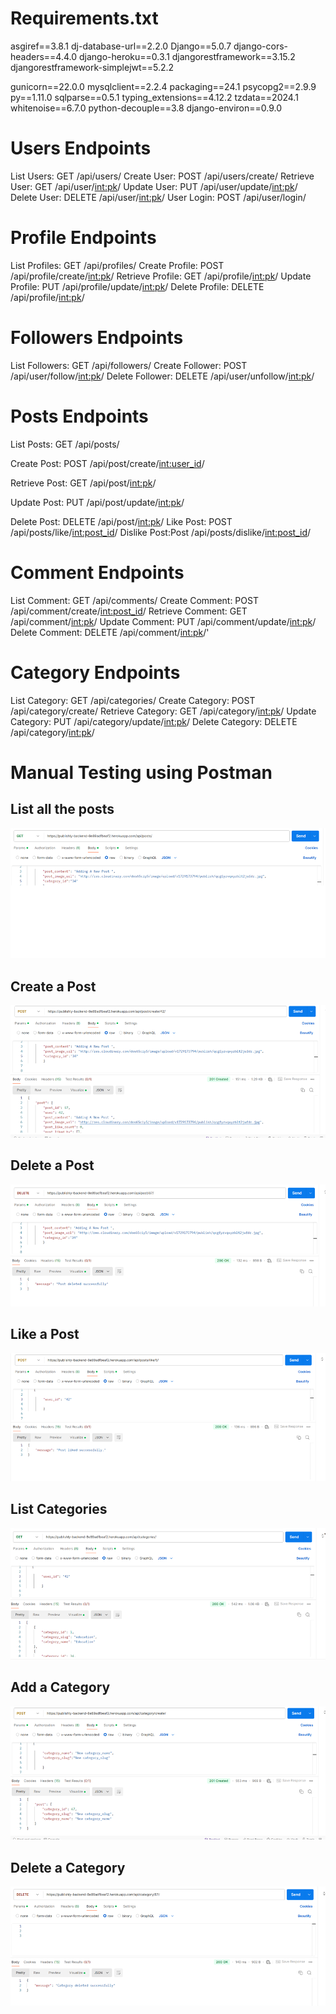 # Requirements.txt

asgiref==3.8.1
dj-database-url==2.2.0
Django==5.0.7
django-cors-headers==4.4.0
django-heroku==0.3.1
djangorestframework==3.15.2
djangorestframework-simplejwt==5.2.2

gunicorn==22.0.0
mysqlclient==2.2.4
packaging==24.1
psycopg2==2.9.9
py==1.11.0
sqlparse==0.5.1
typing_extensions==4.12.2
tzdata==2024.1
whitenoise==6.7.0
python-decouple==3.8
django-environ==0.9.0

# Users Endpoints
List Users: GET /api/users/
Create User: POST /api/users/create/
Retrieve User: GET /api/user/<int:pk>/
Update User: PUT /api/user/update/<int:pk>/
Delete User: DELETE /api/user/<int:pk>/
User Login: POST /api/user/login/


# Profile Endpoints
List Profiles: GET /api/profiles/
Create Profile: POST /api/profile/create/<int:pk>/
Retrieve Profile: GET /api/profile/<int:pk>/
Update Profile: PUT /api/profile/update/<int:pk>/
Delete Profile: DELETE /api/profile/<int:pk>/

# Followers Endpoints
List Followers: GET /api/followers/
Create Follower: POST /api/user/follow/<int:pk>/
Delete Follower: DELETE /api/user/unfollow/<int:pk>/

# Posts Endpoints
List Posts: GET /api/posts/

Create Post: POST /api/post/create/<int:user_id>/

Retrieve Post: GET /api/post/<int:pk>/

Update Post: PUT /api/post/update/<int:pk>/

Delete Post: DELETE /api/post/<int:pk>/
Like Post: POST /api/posts/like/<int:post_id>/
Dislike Post:Post /api/posts/dislike/<int:post_id>/

# Comment Endpoints
List Comment: GET /api/comments/
Create Comment: POST /api/comment/create/<int:post_id>/
Retrieve Comment: GET /api/comment/<int:pk>/
Update Comment: PUT /api/comment/update/<int:pk>/
Delete Comment: DELETE /api/comment/<int:pk>/'

# Category Endpoints
List Category: GET /api/categories/
Create Category: POST /api/category/create/
Retrieve Category: GET /api/category/<int:pk>/
Update Category: PUT /api/category/update/<int:pk>/
Delete Category: DELETE /api/category/<int:pk>/

# Manual Testing using Postman
## List all the posts
![List all the posts](images/4.0.readme_manual_testing_using_postman.png)

## Create a Post
![Create a Post](images/4.1.readme_create_post.png)

## Delete a Post
![Delete a Post](images/4.2.readme_delete_post.png)

## Like a Post
![Like a Post](images/4.3.readme_like_post.png)

## List Categories
![List Categories](images/4.4.readme_list_categories.png)

## Add a Category
![Add a Category](images/4.5.readme_add_categories.png)

## Delete a Category
![Delete a Category](images/4.6.readme_delete_category.png)


















